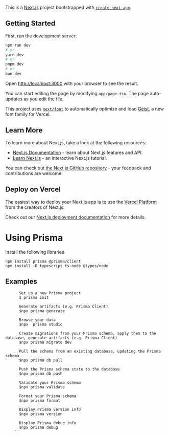 This is a [Next.js](https://nextjs.org) project bootstrapped with [`create-next-app`](https://nextjs.org/docs/app/api-reference/cli/create-next-app).

## Getting Started

First, run the development server:

```bash
npm run dev
# or
yarn dev
# or
pnpm dev
# or
bun dev
```

Open [http://localhost:3000](http://localhost:3000) with your browser to see the result.

You can start editing the page by modifying `app/page.tsx`. The page auto-updates as you edit the file.

This project uses [`next/font`](https://nextjs.org/docs/app/building-your-application/optimizing/fonts) to automatically optimize and load [Geist](https://vercel.com/font), a new font family for Vercel.

## Learn More

To learn more about Next.js, take a look at the following resources:

- [Next.js Documentation](https://nextjs.org/docs) - learn about Next.js features and API.
- [Learn Next.js](https://nextjs.org/learn) - an interactive Next.js tutorial.

You can check out [the Next.js GitHub repository](https://github.com/vercel/next.js) - your feedback and contributions are welcome!

## Deploy on Vercel

The easiest way to deploy your Next.js app is to use the [Vercel Platform](https://vercel.com/new?utm_medium=default-template&filter=next.js&utm_source=create-next-app&utm_campaign=create-next-app-readme) from the creators of Next.js.

Check out our [Next.js deployment documentation](https://nextjs.org/docs/app/building-your-application/deploying) for more details.


# Using Prisma
Install the following libraries
```
npm install prisma @prisma/client
npm install -D typescript ts-node @types/node
```

##    Examples
```
      Set up a new Prisma project
      $ prisma init

      Generate artifacts (e.g. Prisma Client)
      $npx prisma generate

      Browse your data
      $npx  prisma studio

      Create migrations from your Prisma schema, apply them to the database, generate artifacts (e.g. Prisma Client)
      $npx prisma migrate dev

      Pull the schema from an existing database, updating the Prisma schema
      $npx prisma db pull

      Push the Prisma schema state to the database
      $npx prisma db push

      Validate your Prisma schema
      $npx prisma validate

      Format your Prisma schema
      $npx prisma format

      Display Prisma version info
      $npx prisma version

      Display Prisma debug info
      $npx prisma debug
    ```